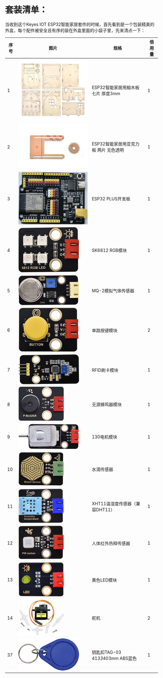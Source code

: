 # 套装清单：

当收到这个Keyes IOT ESP32智能家居套件的时候，首先看到是一个包装精美的外盒，每个配件被安全且有序的装在外盒里面的小袋子里，先来清点一下：

|序号|图片|规格|倍用量|
|-|-|-|-|
|1|![](media/1ff9ca42ff21dff762e29dbb93e21b4e.jpeg)|ESP32智能家居用椴木板 七片 厚度3mm|1|
|2|![](media/02450e07c996853fbad4d180a4bb9c02.jpeg)|ESP32智能家居用亚克力板 两片 无色透明|1|
|3|![](media/db0239ad87202a5a7d5194c5631d07d6.jpeg)|ESP32 PLUS开发板|1|
|4|![](media/2f7bd7f3e7c303e7532de6a5527f839a.png)|SK6812 RGB模块|1|
|5|![](media/d36003a6ef55accaea6b723405a47e1e.png)|MQ-2模拟气体传感器|1|
|6|![](media/4e57aa302e31fdd3bd6e1233cf4d6e88.png)|单路按键模块|2|
|7|![](media/ea54983745d2eebd53d041185c28e73b.png)|RFID刷卡模块|1|
|8|![](media/aa2dc52cf306b6a272f74eaa50d612a3.png)|无源蜂鸣器模块|1|
|9|![](media/dccd9346e1e4863cdbaf64ddb957379a.png)|130电机模块|1|
|10|![](media/9e8793031725d4816a934607009288db.png)|水滴传感器|1|
|11|![](media/2d013e7634507fa3570235454abcd3fc.png)|XHT11温湿度传感器（兼容DHT11）|1|
|12|![](media/239131563f68fbf379e97d8384cf2d9b.png)|人体红外热释传感器|1|
|13|![](media/539cdc7373aa76311c420b60818e33b3.png)|黄色LED模块|1|
|14|![](media/c79fddd8b3087d769353158024c4ad3d.png)|舵机|2|
|37|![](media/51b4fe77cf2a9c1f4cef27f99f220f78.png)|钥匙扣TAG-03 41*33*403mm ABS蓝色|1|

